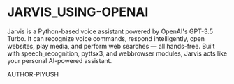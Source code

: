 # JARVIS_USING-OPENAI
Jarvis is a Python-based voice assistant powered by OpenAI's GPT-3.5 Turbo. It can recognize voice commands, respond intelligently, open websites, play media, and perform web searches — all hands-free. Built with speech_recognition, pyttsx3, and webbrowser modules, Jarvis acts like your personal AI-powered assistant.

AUTHOR-PIYUSH
